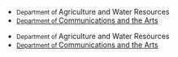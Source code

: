 <ul class="au-keyword-list au-link-list">
	<li>
    <small class="au-keyword-list__small">Department of </small>Agriculture and Water Resources
	</li>
	<li>
		<a href="#" class="js-focus-me">
			<small class="au-keyword-list__small">Department of </small>Communications and the Arts
		</a>
	</li>
</ul>

<div class="au-body au-body--dark">
  <ul class="au-keyword-list au-keyword-list--dark au-link-list">
  	<li>
  		<small class="au-keyword-list__small">Department of </small>Agriculture and Water Resources
  	</li>
  	<li>
  		<a href="#" class="js-focus-me">
  			<small class="au-keyword-list__small">Department of </small>Communications and the Arts
  		</a>
  	</li>
  </ul>
</div>
